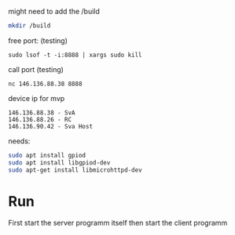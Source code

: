 might need to add the /build
``` bash
mkdir /build 
```


free port: (testing)
```
sudo lsof -t -i:8888 | xargs sudo kill
```

call port (testing)
``` 
nc 146.136.88.38 8888
```

device ip for mvp
```
146.136.88.38 - SvA
146.136.88.26 - RC
146.136.90.42 - Sva Host
```

needs:
``` bash
sudo apt install gpiod
sudo apt install libgpiod-dev
sudo apt-get install libmicrohttpd-dev
```

# Run
First start the server programm itself
then start the client programm

